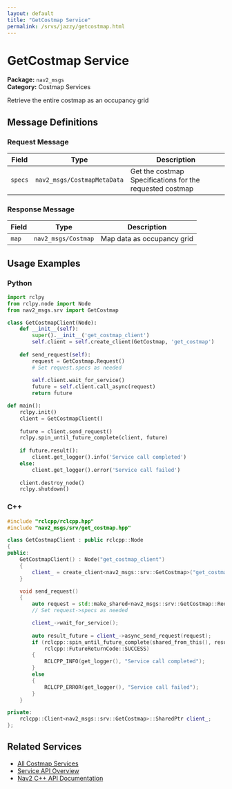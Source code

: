 ```yaml
---
layout: default
title: "GetCostmap Service"
permalink: /srvs/jazzy/getcostmap.html
---
```


# GetCostmap Service

**Package:** `nav2_msgs`  
**Category:** Costmap Services

Retrieve the entire costmap as an occupancy grid

## Message Definitions

### Request Message

| Field | Type | Description |
|-------|------|-------------|
| `specs` | `nav2_msgs/CostmapMetaData` | Get the costmap Specifications for the requested costmap |


### Response Message

| Field | Type | Description |
|-------|------|-------------|
| `map` | `nav2_msgs/Costmap` | Map data as occupancy grid |



## Usage Examples

### Python

```python
import rclpy
from rclpy.node import Node
from nav2_msgs.srv import GetCostmap

class GetCostmapClient(Node):
    def __init__(self):
        super().__init__('get_costmap_client')
        self.client = self.create_client(GetCostmap, 'get_costmap')
        
    def send_request(self):
        request = GetCostmap.Request()
        # Set request.specs as needed
        
        self.client.wait_for_service()
        future = self.client.call_async(request)
        return future

def main():
    rclpy.init()
    client = GetCostmapClient()
    
    future = client.send_request()
    rclpy.spin_until_future_complete(client, future)
    
    if future.result():
        client.get_logger().info('Service call completed')
    else:
        client.get_logger().error('Service call failed')
        
    client.destroy_node()
    rclpy.shutdown()
```

### C++

```cpp
#include "rclcpp/rclcpp.hpp"
#include "nav2_msgs/srv/get_costmap.hpp"

class GetCostmapClient : public rclcpp::Node
{
public:
    GetCostmapClient() : Node("get_costmap_client")
    {
        client_ = create_client<nav2_msgs::srv::GetCostmap>("get_costmap");
    }

    void send_request()
    {
        auto request = std::make_shared<nav2_msgs::srv::GetCostmap::Request>();
        // Set request->specs as needed

        client_->wait_for_service();
        
        auto result_future = client_->async_send_request(request);
        if (rclcpp::spin_until_future_complete(shared_from_this(), result_future) ==
            rclcpp::FutureReturnCode::SUCCESS)
        {
            RCLCPP_INFO(get_logger(), "Service call completed");
        }
        else
        {
            RCLCPP_ERROR(get_logger(), "Service call failed");
        }
    }

private:
    rclcpp::Client<nav2_msgs::srv::GetCostmap>::SharedPtr client_;
};
```

## Related Services

- [All Costmap Services](/srvs/jazzy/index.html#costmap-services)
- [Service API Overview](/srvs/jazzy/index.html)
- [Nav2 C++ API Documentation](/jazzy/html/index.html)
